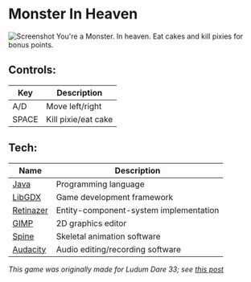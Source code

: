 # Monster In Heaven
![Screenshot](http://ludumdare.com/compo/wp-content/compo2/479518/55022-shot0-1440360905.png)
You're a Monster. In heaven. Eat cakes and kill pixies for bonus points.

## Controls:
| Key       | Description                                                     |
|-----------|-----------------------------------------------------------------|
| A/D       | Move left/right                                                 |
| SPACE     | Kill pixie/eat cake                                             |

## Tech:
| Name      | Description |
|-----------|-----------------------------------------------------------------|
| [Java](https://en.wikipedia.org/wiki/Java_%28programming_language%29)      | Programming language                                            |
| [LibGDX](https://libgdx.badlogicgames.com/)    | Game development framework                                      |
| [Retinazer](https://github.com/antag99/retinazer) | Entity-component-system implementation                          |
| [GIMP](http://www.gimp.org/)      | 2D graphics editor                                              |
| [Spine](http://esotericsoftware.com/)     | Skeletal animation software                                     |
| [Audacity](http://audacityteam.org/)  | Audio editing/recording software                                |

*This game was originally made for Ludum Dare 33; see [this post](http://ludumdare.com/compo/ludum-dare-33/?action=preview&uid=55022)*
